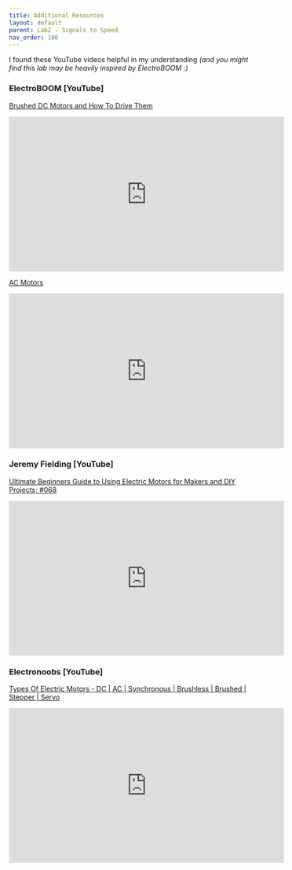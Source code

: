 ```yaml
---
title: Additional Resources
layout: default
parent: Lab2 - Signals to Speed
nav_order: 100
---
```


I found these YouTube videos helpful in my understanding *(and you might find this lab may be heavily inspired by ElectroBOOM :)*
### ElectroBOOM [YouTube]
[Brushed DC Motors and How To Drive Them](https://youtu.be/yO9xIVv8ryc?si=n8JirZAWUdrFO2FH)
<iframe width="560" height="315" src="https://www.youtube.com/embed/yO9xIVv8ryc?si=9vn9x4rRIeLak2ur" title="YouTube video player" frameborder="0" allow="accelerometer; autoplay; clipboard-write; encrypted-media; gyroscope; picture-in-picture; web-share" referrerpolicy="strict-origin-when-cross-origin" allowfullscreen></iframe>

[AC Motors](https://youtu.be/lV8iPKY-3ms?si=dPLKRtQCqEC6Tnc9)
<iframe width="560" height="315" src="https://www.youtube.com/embed/lV8iPKY-3ms?si=DqfxPdwdDPU4sxj-" title="YouTube video player" frameborder="0" allow="accelerometer; autoplay; clipboard-write; encrypted-media; gyroscope; picture-in-picture; web-share" referrerpolicy="strict-origin-when-cross-origin" allowfullscreen></iframe>

### Jeremy Fielding [YouTube]
[Ultimate Beginners Guide to Using Electric Motors for Makers and DIY Projects; \#068](https://youtu.be/SrPHQh-M3pM?si=Ur1jm_N6JMN9QVbx)
<iframe width="560" height="315" src="https://www.youtube.com/embed/SrPHQh-M3pM?si=Ur1jm_N6JMN9QVbx" title="YouTube video player" frameborder="0" allow="accelerometer; autoplay; clipboard-write; encrypted-media; gyroscope; picture-in-picture; web-share" referrerpolicy="strict-origin-when-cross-origin" allowfullscreen></iframe>

### Electronoobs [YouTube]
[Types Of Electric Motors - DC \| AC \| Synchronous \| Brushless \| Brushed \| Stepper \| Servo](https://youtu.be/I2_-etus0KQ?si=H7kjmexKmnpefSUu)
<iframe width="560" height="315" src="https://www.youtube.com/embed/I2_-etus0KQ?si=CAE7ep8Ot_W-Nxu_" title="YouTube video player" frameborder="0" allow="accelerometer; autoplay; clipboard-write; encrypted-media; gyroscope; picture-in-picture; web-share" referrerpolicy="strict-origin-when-cross-origin" allowfullscreen></iframe>
